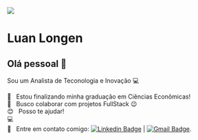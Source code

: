 <!DOCTYPE HTML>


<img width="auto" src="https://github.com/tgmarinho/tgmarinho/blob/master/banner.png">

# Luan Longen

## Olá pessoal 👋
Sou um Analista de Teconologia e Inovação :computer:

 :rocket:  &nbsp; Estou finalizando minha graduação em Ciências Econômicas!
 <br/> :purple_heart: &nbsp; Busco colaborar com projetos FullStack 😉
 <br/> :blush: &nbsp; Posso te ajudar!
 <br/> :computer: &nbsp; 
 <br/> :email: &nbsp; Entre em contato comigo: [![Linkedin Badge](https://img.shields.io/badge/-LuanLongen-blue?style=flat-square&logo=Linkedin&logoColor=white&link=https://www.linkedin.com/in/luan-longen-110122183/)](https://www.linkedin.com/in/luan-longen-110122183/) 
| 
[![Gmail Badge](https://img.shields.io/badge/-contato@luanlongen.com.br-c14438?style=flat-square&logo=Gmail&logoColor=white&link=mailto:contato@luanlongen.com.br)](mailto:contato@luanlongen.com.br).

```
